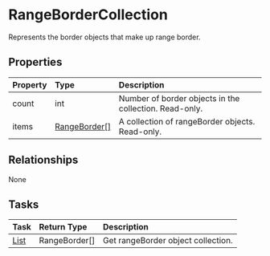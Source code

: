 # RangeBorderCollection

Represents the border objects that make up range border.

## Properties
| Property	   | Type	|Description|
|:---------------|:--------|:----------|
|count|int|Number of border objects in the collection. Read-only.|
|items|[RangeBorder[]](rangeborder.md)|A collection of rangeBorder objects. Read-only.|

## Relationships
None


## Tasks

| Task		   | Return Type	|Description|
|:---------------|:--------|:----------|
| [List](../api/rangebordercollection_list.md) | RangeBorder[]|Get rangeBorder object collection. |

